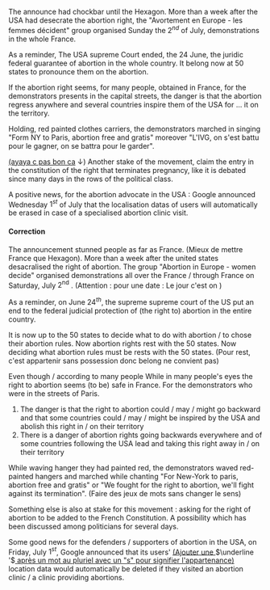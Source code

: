 The announce had chockbar until the Hexagon. More than a week after the USA had desecrate the abortion right, the "Avortement en Europe - les femmes décident" group organised Sunday the $2^{nd}$ of July, demonstrations in the whole France. 

As a reminder, The USA supreme Court ended, the 24 June, the juridic federal guarantee of abortion in the whole country. It belong now at 50 states to pronounce them on the abortion. 

If the abortion right seems, for many people, obtained in France, for the demonstrators presents in the capital streets, the danger is that the abortion regress anywhere and several countries inspire them of the USA for ... it on the territory. 

Holding, red painted clothes carriers, the demonstrators marched in singing "Form NY to Paris, abortion free and gratis" moreover "L'IVG, on s'est battu pour le gagner, on se battra pour le garder". 

<u>(ayaya c pas bon ca</u> $\downarrow$)
Another stake of the movement, claim the entry in the constitution of the right that terminates pregnancy, like it is debated since many days in the rows of the political class. 

A positive news, for the abortion advocate in the USA : Google announced Wednesday $1^{st}$ of July that the localisation datas of users will automatically be erased in case of a specialised abortion clinic visit. 

#### Correction
The announcement stunned people as far as France. 
(Mieux de mettre France que Hexagon). 
More than a week after the united states desacralised the right of abortion. The group "Abortion in Europe - women decide" organised demonstrations all over the France / through France on Saturday, July $2^{\text{nd}}$ . 
(Attention : pour une date : Le jour c'est on )

As a reminder, on June $24^{th}$, the supreme supreme court of the US put an end to the federal judicial protection of (the right to) abortion in the entire country.

It is now up to the $50$ states to decide what to do with abortion / to chose their abortion rules. Now abortion rights rest with the $50$ states.  Now deciding what abortion rules must be rests with the $50$ states. 
(Pour rest, c'est appartenir sans possession donc belong ne convient pas)

Even though / according to many people 
While in many people's eyes the right to abortion seems (to be) safe in France. 
For the demonstrators who were in the streets of Paris.

1. The danger is that the right to abortion could / may / might go backward and that some countries could / may / might be inspired by the USA and abolish this right in / on their territory
2. There is a danger of abortion rights going backwards everywhere and of some countries following the USA lead and taking this right away in / on their territory

While waving hanger they had painted red, the demonstrators waved red-painted hangers and marched while chanting "For New-York to paris, abortion free and gratis" or "We fought for the right to abortion, we'll fight against its termination". 
(Faire des jeux de mots sans changer le sens)

Something else is also at stake for this movement : asking for the right of abortion to be added to the French Constitution. A possibility which has been discussed among politicians for several days. 

Some good news for the defenders / supporters of abortion in the USA, on Friday, July $1^{st}$, Google announced that its users' <u>(Ajouter une </u>$\underline '$<u> après un mot au pluriel avec un "s" pour signifier l'appartenance)</u> location data would automatically be deleted if they visited an abortion clinic / a clinic providing abortions. 

